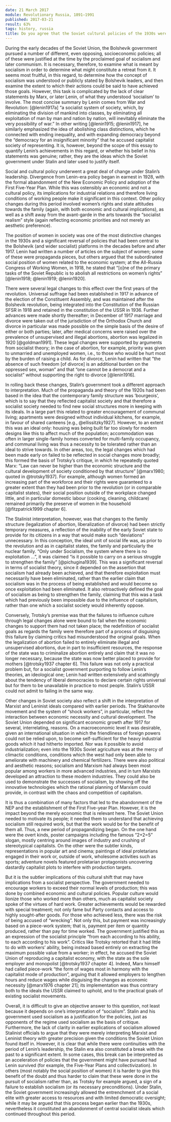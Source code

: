 ```yaml
---
date: 21 March 2017
module: Revolutionary Russia, 1891–1991
published: 2017-03-21
result: 63%
tags: history, russia
title: Do you agree that the Soviet cultural policies of the 1930s were a retreat from socialism?
---
```


During the early decades of the Soviet Union, the Bolshevik government pursued a number of different, even opposing, socioeconomic policies; all of these were justified at the time by the proclaimed goal of socialism and later communism. It is necessary, therefore, to examine what is meant by socialism in order to determine what might constitute a retreat from it. It seems most fruitful, in this regard, to determine how the concept of socialism was understood or publicly stated by Bolshevik leaders, and then examine the extent to which their actions could be said to have achieved those goals. However, this task is complicated by the lack of clear statements by Marx, or later Lenin, of what they understood ‘socialism’ to involve. The most concise summary by Lenin comes from War and Revolution: [@lenin1917a] “a socialist system of society, which, by eliminating the division of mankind into classes, by eliminating all exploitation of man by man and nation by nation, will inevitably eliminate the very possibility of war.” In other writing [@lenin1915; @lenin1917], he similarly emphasized the idea of abolishing class distinctions, which he connected with ending inequality, and with expanding democracy beyond the “democracy for an insignificant minority” that he accused capitalist society of representing. It is, however, beyond the scope of this essay to quantify Lenin’s achievements in this regard, or whether his belief in his statements was genuine; rather, they are the ideas which the Soviet government under Stalin and later used to justify itself.

Social and cultural policy underwent a great deal of change under Stalin’s leadership. Divergence from Lenin-era policy began in earnest in 1928, with the formal abandonment of the New Economic Policy and adoption of the First Five-Year Plan. While this was ostensibly an economic and not a cultural policy, its implications for industrial relations and therefore living conditions of working people make it significant in this context. Other policy changes during this period involved women’s rights and state attitudes towards the family (again, with both economic and cultural implications), as well as a shift away from the avant-garde in the arts towards the “socialist realism” style (again reflecting economic priorities and not merely an aesthetic preference).

The position of women in society was one of the most distinctive changes in the 1930s and a significant reversal of policies that had been central to the Bolshevik (and wider socialist) platforms in the decades before and after 1917. Lenin had written a number of articles on the subject of women; some of these were propaganda pieces, but others argued that the subordinated social position of women related to the economic system; at the All-Russia Congress of Working Women, in 1918, he stated that “\[o\]ne of the primary tasks of the Soviet Republic is to abolish all restrictions on women’s rights” [@lenin1918; @lenin1919; @lenin1920].

There were several legal changes to this effect over the first years of the revolution. Universal suffrage had been established in 1917 in advance of the election of the Constituent Assembly, and was maintained after the Bolshevik revolution, being integrated into the Constitution of the Russian SFSR in 1918 and retained in the constitution of the USSR in 1936. Further advances were made shortly thereafter; in December of 1917 marriage and divorce were taken out of the jurisdiction of the Orthodox Church and divorce in particular was made possible on the simple basis of the desire of either or both parties; later, after medical concerns were raised over the prevalence of unsupervised and illegal abortions, abortion was legalized in 1920 [@goldman1991]. These legal changes were supported by arguments from socialist theory; in the case of abortion, for example, priority was given to unmarried and unemployed women, i.e., to those who would be hurt most by the burden of raising a child. As for divorce, Lenin had written that “the absence of such freedom \[of divorce\] is an additional burden on the oppressed sex, woman” and that “one cannot be a democrat and a socialist” without supporting the right to divorce [@lenin1916].

In rolling back these changes, Stalin’s government took a different approach to interpretation. Much of the propaganda and theory of the 1920s had been based in the idea that the contemporary family structure was ‘bourgeois’, which is to say that they reflected capitalist society and that therefore a socialist society needed to find new social structures more in keeping with its ideals. In a large part this related to greater encouragement of communal living; apartments were designed without individual kitchens, for example, in favour of shared canteens [e.g., @ellissitzky1927]. However, to an extent this was an ideal only: housing was being built far too slowly for modern designs like this to affect much of the population; accommodation was often in larger single-family homes converted for multi-family occupancy, and communal living was thus a necessity to be tolerated rather than an ideal to strive towards. In other areas, too, the legal changes which had been made early on failed to be reflected in social changes more broadly; this formed the basis of Trotsky’s critique, in which he repeatedly quoted Marx: “Law can never be higher than the economic structure and the cultural development of society conditioned by that structure” [@marx1980; quoted in @trotsky1937]. For example, although women formed an increasing part of the workforce and their rights were guaranteed to a greater extent than they had been prior to the revolution (or in comparable capitalist states), their social position outside of the workplace changed little, and in particular domestic labour (cooking, cleaning, childcare) remained primarily the preserve of women in the household [@fitzpatrick1999 chapter 6].

The Stalinist interpretation, however, was that changes to the family structure (legalization of abortion, liberalization of divorce) had been strictly temporary measures, a reflection of the inability of the early Soviet state to provide for its citizens in a way that would make such “deviations” unnecessary. In this conception, the ideal unit of social life was, as prior to the revolution and as in capitalist states, the family and particularly the nuclear family. “Only under Socialism, the system where there is no exploitation …”, it was claimed “is it possible to carry on a serious struggle to strengthen the family” [@pichugina1939]. This was a significant reversal in terms of socialist theory, since it depended on the assertion that socialism had already been achieved, and that therefore exploitation must necessarily have been eliminated, rather than the earlier claim that socialism was in the process of being established and would become so once exploitation had been eliminated. It also retroactively defined the goal of socialism as being to strengthen the family, claiming that this was a task which had previously been impossible due to the influence of capitalism, rather than one which a socialist society would inherently oppose.

Conversely, Trotsky’s premise was that the failures to influence culture through legal changes alone were bound to fail when the economic changes to support them had not taken place; the redefinition of socialist goals as regards the family were therefore part of a process of disguising this failure by claiming critics had misunderstood the original goals. When the legalization of abortion failed to entirely eliminate illegal and unsupervised abortions, due in part to insufficient resources, the response of the state was to criminalize abortion entirely and claim that it was no longer necessary, because the state was now better placed to provide for mothers [@trotsky1937 chapter 6]. This failure was not only a practical problem but, for a socialist government purporting to follow Lenin’s theories, an ideological one; Lenin had written extensively and scathingly about the tendency of liberal democracies to declare certain rights universal but for them to be unavailable in practice to most people. Stalin’s USSR could not admit to failing in the same way.

Other changes in Soviet society also reflect a shift in the interpretation of Marxist and Leninist ideals compared with earlier periods. The Stakhanovite movement and the system of “shock workers”, in particular, reflect the interaction between economic necessity and cultural development. The Soviet Union depended on significant economic growth after 1917 for several, interrelating, reasons. On a macroeconomic level it was desirable, given an international situation in which the friendliness of foreign powers could not be relied upon, to become self-sufficient for the heavy industrial goods which it had hitherto imported. Nor was it possible to avoid industrialization; even into the 1930s Soviet agriculture was at the mercy of climactic conditions, conditions which the west had only been able to ameliorate with machinery and chemical fertilizers. There were also political and aesthetic reasons; socialism and Marxism had always been most popular among workers in more advanced industries, and in turn Marxists developed an attraction to these modern industries. They could also be used to demonstrate the successes of socialism, by showing off the innovative technologies which the rational planning of Marxism could provide, in contrast with the chaos and competition of capitalism.

It is thus a combination of many factors that led to the abandonment of the NEP and the establishment of the First Five-year Plan. However, it is the impact beyond the merely economic that is relevant here. The Soviet Union needed to motivate its people; it needed them to understand that achieving socialism still required work, but that the work would be for the benefit of them all. Thus, a new period of propagandizing began. On the one hand were the overt kinds, poster campaigns including the famous “2+2=5” slogan, mostly centring around images of industry and crushing of stereotypical capitalists. On the other were the subtler kinds, representations in popular art and cinema; paintings of ideal proletarians engaged in their work or, outside of work, wholesome activities such as sports; adventure novels featured proletarian protagonists uncovering dastardly capitalist plots to interfere with production targets.

But it is the subtler implications of this cultural shift that may have implications from a socialist perspective. The government needed to encourage workers to exceed their normal levels of production; this was done by combined economic and cultural policies. Popular culture would lionize those who worked more than others, much as capitalist society spoke of the virtues of hard work. Greater achievements would be rewarded with special treatment; not only fame but Party contacts and access to highly sought-after goods. For those who achieved less, there was the risk of being accused of “wrecking”. Not only this, but payment was increasingly based on a piece-work system; that is, payment per item or quantity produced, rather than pay for time worked. The government justified this as an expression of the socialist principle “from each according to his ability, to each according to his work”. Critics like Trotsky retorted that it had little to do with workers’ ability, being instead based entirely on extracting the maximum possible value from a worker; in effect, he accused the Soviet Union of reproducing a capitalist economy, with the state as the sole employer and monopolist [@trotsky1937 chapter 4]. Indeed, Marx himself had called piece-work “the form of wages most in harmony with the capitalist mode of production”, arguing that it allowed employers to lengthen hours and reduce wages while disguising the changes as economic necessity [@marx1976 chapter 21]; its implementation was thus contrary both to the ideals the USSR claimed to uphold, and to the practical goals of existing socialist movements.

Overall, it is difficult to give an objective answer to this question, not least because it depends on one’s interpretation of “socialism”. Stalin and his government used socialism as a justification for the policies, just as opponents of the regime used socialism as the basis of critique. Furthermore, the lack of clarity in earlier explications of socialism allowed Stalinist officials to argue that they were merely interpreting Marxist and Leninist theory with greater precision given the conditions the Soviet Union found itself in. However, it is clear that while there were continuities with the period of Lenin’s leadership, the Stalin era also constituted a break with the past to a significant extent. In some cases, this break can be interpreted as an acceleration of policies that the government might have pursued had Lenin survived (for example, the Five-Year Plans and collectivization). In others (most notably the social position of women) it is harder to give this benefit of the doubt and thus harder to claim that these were done in the pursuit of socialism rather than, as Trotsky for example argued, a sign of a failure to establish socialism (or its necessary preconditions). Under Stalin, the Soviet government increasingly allowed the entrenchment of a social elite with greater access to resources and with limited democratic oversight; while it may be argued that this process began earlier than the 1930s, nevertheless it constituted an abandonment of central socialist ideals which continued throughout this period.
